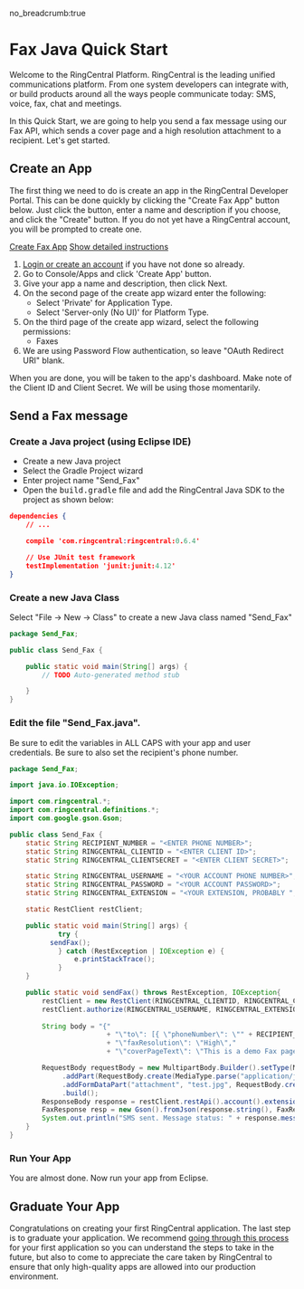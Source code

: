 no_breadcrumb:true

# Fax Java Quick Start

Welcome to the RingCentral Platform. RingCentral is the leading unified communications platform. From one system developers can integrate with, or build products around all the ways people communicate today: SMS, voice, fax, chat and meetings.

In this Quick Start, we are going to help you send a fax message using our Fax API, which sends a cover page and a high resolution attachment to a recipient. Let's get started.

## Create an App

The first thing we need to do is create an app in the RingCentral Developer Portal. This can be done quickly by clicking the "Create Fax App" button below. Just click the button, enter a name and description if you choose, and click the "Create" button. If you do not yet have a RingCentral account, you will be prompted to create one.

<a target="_new" href="https://developer.ringcentral.com/new-app?name=Fax+Quick+Start+App&desc=A+simple+app+to+demo+sending+a+Fax+on+RingCentral&public=false&type=ServerOther&carriers=7710,7310,3420&permissions=Faxes&redirectUri=" class="btn btn-primary">Create Fax App</a>
<a class="btn-link btn-collapse" data-toggle="collapse" href="#create-app-instructions" role="button" aria-expanded="false" aria-controls="create-app-instructions">Show detailed instructions</a>

<div class="collapse" id="create-app-instructions">
<ol>
<li><a href="https://developer.ringcentral.com/login.html#/">Login or create an account</a> if you have not done so already.</li>
<li>Go to Console/Apps and click 'Create App' button.</li>
<li>Give your app a name and description, then click Next.</li>
<li>On the second page of the create app wizard enter the following:
  <ul>
  <li>Select 'Private' for Application Type.</li>
  <li>Select 'Server-only (No UI)' for Platform Type.</li>
  </ul>
  </li>
<li>On the third page of the create app wizard, select the following permissions:
  <ul>
    <li>Faxes</li>
  </ul>
  </li>
<li>We are using Password Flow authentication, so leave "OAuth Redirect URI" blank.</li>
</ol>
</div>

When you are done, you will be taken to the app's dashboard. Make note of the Client ID and Client Secret. We will be using those momentarily.

## Send a Fax message

### Create a Java project (using Eclipse IDE)

* Create a new Java project
* Select the Gradle Project wizard
* Enter project name "Send_Fax"
* Open the <tt>build.gradle</tt> file and add the RingCentral Java SDK to the project as shown below:

```json hl_lines="4",linenums="1"
dependencies {
    // ...

    compile 'com.ringcentral:ringcentral:0.6.4'

    // Use JUnit test framework
    testImplementation 'junit:junit:4.12'
}
```

### Create a new Java Class

Select "File -> New -> Class" to create a new Java class named "Send_Fax"

```java
package Send_Fax;

public class Send_Fax {

	public static void main(String[] args) {
		// TODO Auto-generated method stub

	}
}
```

### Edit the file "Send_Fax.java".

Be sure to edit the variables in ALL CAPS with your app and user credentials. Be sure to also set the recipient's phone number.

```java
package Send_Fax;

import java.io.IOException;

import com.ringcentral.*;
import com.ringcentral.definitions.*;
import com.google.gson.Gson;

public class Send_Fax {
    static String RECIPIENT_NUMBER = "<ENTER PHONE NUMBER>";
    static String RINGCENTRAL_CLIENTID = "<ENTER CLIENT ID>";
    static String RINGCENTRAL_CLIENTSECRET = "<ENTER CLIENT SECRET>";

    static String RINGCENTRAL_USERNAME = "<YOUR ACCOUNT PHONE NUMBER>";
    static String RINGCENTRAL_PASSWORD = "<YOUR ACCOUNT PASSWORD>";
    static String RINGCENTRAL_EXTENSION = "<YOUR EXTENSION, PROBABLY ";

  	static RestClient restClient;

  	public static void main(String[] args) {
    		try {
          sendFax();
    		} catch (RestException | IOException e) {
    			e.printStackTrace();
    		}
  	}

  	public static void sendFax() throws RestException, IOException{
        restClient = new RestClient(RINGCENTRAL_CLIENTID, RINGCENTRAL_CLIENTSECRET, RINGCENTRAL_SERVER);
        restClient.authorize(RINGCENTRAL_USERNAME, RINGCENTRAL_EXTENSION, RINGCENTRAL_PASSWORD);
                
        String body = "{"
        	    		+ "\"to\": [{ \"phoneNumber\": \"" + RECIPIENT_NUMBER + "\"}],"
        	    		+ "\"faxResolution\": \"High\","
        	    		+ "\"coverPageText\": \"This is a demo Fax page from Java\"}";

        RequestBody requestBody = new MultipartBody.Builder().setType(MultipartBody.MIXED)
        	 .addPart(RequestBody.create(MediaType.parse("application/json"), body))
        	 .addFormDataPart("attachment", "test.jpg", RequestBody.create(MediaType.parse("image/jpeg"), Files.readAllBytes(Paths.get("./src/test/resources/test.jpg"))))
        	 .build();
        ResponseBody response = restClient.restApi().account().extension().fax().post(requestBody);
        FaxResponse resp = new Gson().fromJson(response.string(), FaxResponse.class);
        System.out.println("SMS sent. Message status: " + response.messageStatus);
    }
}
```

### Run Your App

You are almost done. Now run your app from Eclipse.

## Graduate Your App

Congratulations on creating your first RingCentral application. The last step is to graduate your application. We recommend [going through this process](../../../basics/production) for your first application so you can understand the steps to take in the future, but also to come to appreciate the care taken by RingCentral to ensure that only high-quality apps are allowed into our production environment.
